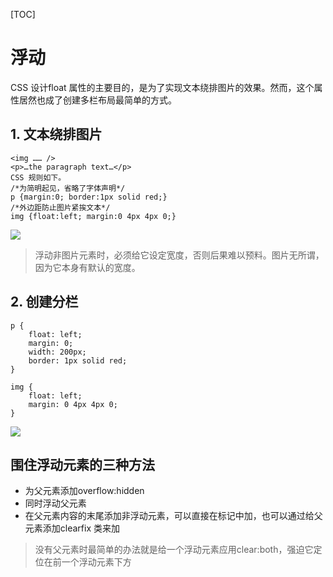 [TOC]
# 浮动
CSS 设计float 属性的主要目的，是为了实现文本绕排图片的效果。然而，这个属性居然也成了创建多栏布局最简单的方式。
## 1. 文本绕排图片
```
<img …… />
<p>…the paragraph text…</p>
CSS 规则如下。
/*为简明起见，省略了字体声明*/
p {margin:0; border:1px solid red;}
/*外边距防止图片紧挨文本*/
img {float:left; margin:0 4px 4px 0;}
```
![](leanote://file/getImage?fileId=59f68725ab64410d21000ab2)
>浮动非图片元素时，必须给它设定宽度，否则后果难以预料。图片无所谓，因为它本身有默认的宽度。

## 2. 创建分栏
```
p {
    float: left;
    margin: 0;
    width: 200px;
    border: 1px solid red;
}

img {
    float: left;
    margin: 0 4px 4px 0;
}
```
![](leanote://file/getImage?fileId=59f68bceab64410d21000bdc)

## 围住浮动元素的三种方法

- 为父元素添加overflow:hidden
- 同时浮动父元素
- 在父元素内容的末尾添加非浮动元素，可以直接在标记中加，也可以通过给父元素添加clearfix 类来加

>没有父元素时最简单的办法就是给一个浮动元素应用clear:both，强迫它定位在前一个浮动元素下方